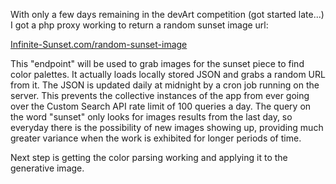 With only a few days remaining in the devArt competition (got started late...) I got a php proxy working to return a random sunset image url:

[Infinite-Sunset.com/random-sunset-image](http://Infinite-Sunset.com/random-sunset-image) 

This "endpoint" will be used to grab images for the sunset piece to find color palettes.  It actually loads locally stored JSON and grabs a random URL from it.  The JSON is updated daily at midnight by a cron job running on the server.  This prevents the collective instances of the app from ever going over the Custom Search API rate limit of 100 queries a day.  The query on the word "sunset" only looks for images results from the last day, so everyday there is the possibility of new images showing up, providing much greater variance when the work is exhibited for longer periods of time.

Next step is getting the color parsing working and applying it to the generative image.